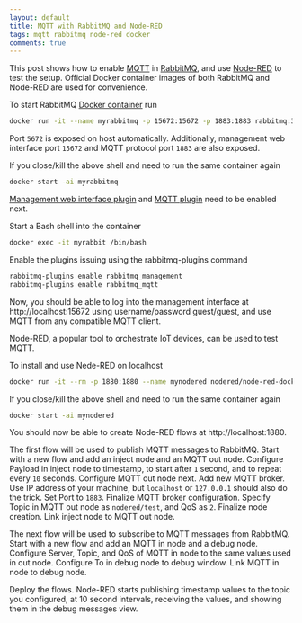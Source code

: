 ```yaml
---
layout: default
title: MQTT with RabbitMQ and Node-RED
tags: mqtt rabbitmq node-red docker
comments: true
---
```


This post shows how to enable [MQTT](http://docs.oasis-open.org/mqtt/mqtt/v3.1.1/os/mqtt-v3.1.1-os.html) in [RabbitMQ](https://www.rabbitmq.com), and use [Node-RED](https://nodered.org) to test the setup. Official Docker container images of both RabbitMQ and Node-RED are used for convenience.

To start RabbitMQ [Docker container](https://github.com/docker-library/docs/tree/master/rabbitmq) run

```bash
docker run -it --name myrabbitmq -p 15672:15672 -p 1883:1883 rabbitmq:3
```

Port `5672` is exposed on host automatically. Additionally, management web interface port `15672` and MQTT protocol port `1883` are also exposed.

If you close/kill the above shell and need to run the same container again

```bash
docker start -ai myrabbitmq
```

[Management web interface plugin](https://www.rabbitmq.com/management.html) and [MQTT plugin](https://www.rabbitmq.com/mqtt.html) need to be enabled next.

Start a Bash shell into the container

```bash
docker exec -it myrabbit /bin/bash
```

Enable the plugins issuing using the rabbitmq-plugins command

```bash
rabbitmq-plugins enable rabbitmq_management
rabbitmq-plugins enable rabbitmq_mqtt
```

Now, you should be able to log into the management interface at http://localhost:15672 using username/password guest/guest, and use MQTT from any compatible MQTT client.

Node-RED, a popular tool to orchestrate IoT devices, can be used to test MQTT.

To install and use Nede-RED on localhost

```bash
docker run -it --rm -p 1880:1880 --name mynodered nodered/node-red-docker
```

If you close/kill the above shell and need to run the same container again

```bash
docker start -ai mynodered
```

You should now be able to create Node-RED flows at http://localhost:1880.

The first flow will be used to publish MQTT messages to RabbitMQ. Start with a new flow and add an inject node and an MQTT out node. Configure Payload in inject node to timestamp, to start after `1` second, and to repeat every `10` seconds. Configure MQTT out node next. Add new MQTT broker. Use IP address of your machine, but `localhost` or `127.0.0.1` should also do the trick. Set Port to `1883`. Finalize MQTT broker configuration. Specify Topic in MQTT out node as `nodered/test`, and QoS as `2`. Finalize node creation. Link inject node to MQTT out node.

The next flow will be used to subscribe to MQTT messages from RabbitMQ. Start with a new flow and add an MQTT in node and a debug node. Configure Server, Topic, and QoS of MQTT in node to the same values used in out node. Configure To in debug node to debug window. Link MQTT in node to debug node.

Deploy the flows. Node-RED starts publishing timestamp values to the topic you configured, at 10 second intervals, receiving the values, and showing them in the debug messages view.
